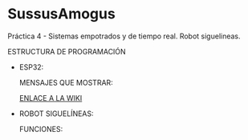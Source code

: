 # SussusAmogus
Práctica 4 - Sistemas empotrados y de tiempo real. Robot siguelineas.

ESTRUCTURA DE PROGRAMACIÓN

- ESP32: 

  MENSAJES QUE MOSTRAR:
  
  [ENLACE A LA WIKI](https://gitlab.etsit.urjc.es/roberto.calvo/setr/-/wikis/P4FollowLine#62-mensajes)
  

- ROBOT SIGUELÍNEAS: 

  FUNCIONES: 
  
  
  
  


